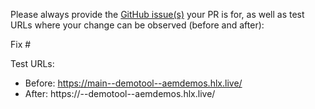 Please always provide the [GitHub issue(s)](../issues) your PR is for, as well as test URLs where your change can be observed (before and after):

Fix #<gh-issue-id>

Test URLs:
- Before: https://main--demotool--aemdemos.hlx.live/
- After: https://<branch>--demotool--aemdemos.hlx.live/
